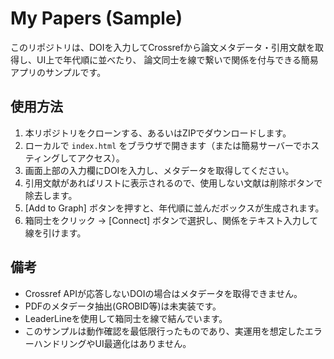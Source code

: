 # My Papers (Sample)

このリポジトリは、DOIを入力してCrossrefから論文メタデータ・引用文献を取得し、UI上で年代順に並べたり、
論文同士を線で繋いで関係を付与できる簡易アプリのサンプルです。

## 使用方法

1. 本リポジトリをクローンする、あるいはZIPでダウンロードします。
2. ローカルで `index.html` をブラウザで開きます（または簡易サーバーでホスティングしてアクセス）。
3. 画面上部の入力欄にDOIを入力し、メタデータを取得してください。
4. 引用文献があればリストに表示されるので、使用しない文献は削除ボタンで除去します。
5. [Add to Graph] ボタンを押すと、年代順に並んだボックスが生成されます。
6. 箱同士をクリック → [Connect] ボタンで選択し、関係をテキスト入力して線を引けます。

## 備考

- Crossref APIが応答しないDOIの場合はメタデータを取得できません。
- PDFのメタデータ抽出(GROBID等)は未実装です。
- LeaderLineを使用して箱同士を線で結んでいます。
- このサンプルは動作確認を最低限行ったものであり、実運用を想定したエラーハンドリングやUI最適化はありません。
